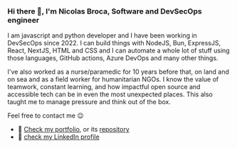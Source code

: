 ### Hi there 👋, I'm Nicolas Broca, Software and DevSecOps engineer
I am javascript and python developer and I have been working in DevSecOps since 2022. I can build things with NodeJS, Bun, ExpressJS, React, NextJS, HTML and CSS and I can automate a whole lot of stuff using those languages, GitHub actions, Azure DevOps and many other things.

I've also worked as a nurse/paramedic for 10 years before that, on land and on sea and as a field worker for humanitarian NGOs. I know the value of teamwork, constant learning, and how impactful open source and accessible tech can be in even the most unexpected places. This also taught me to manage pressure and think out of the box.

Feel free to contact me 😉

* 📰 [Check my portfolio](https://www.nicolas-broca.com), or its [repository](https://github.com/DrKabum/Portfolio)
* 🧔 [check my LinkedIn profile](https://www.linkedin.com/in/nicolas-broca/)
